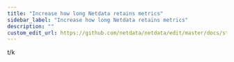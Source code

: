 ```yaml
---
title: "Increase how long Netdata retains metrics"
sidebar_label: "Increase how long Netdata retains metrics"
description: ""
custom_edit_url: https://github.com/netdata/netdata/edit/master/docs/store/increase-metrics-retention.md
---
```




t/k
